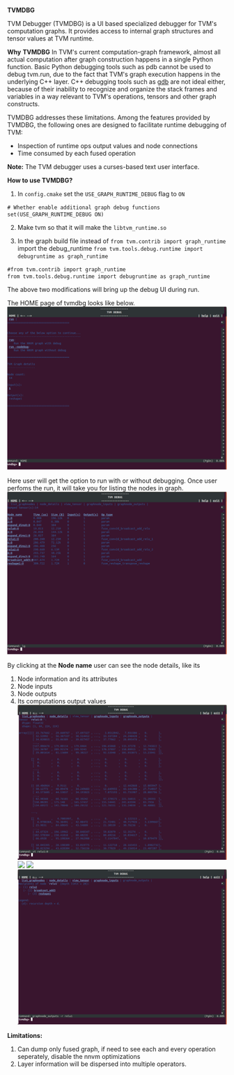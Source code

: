 **TVMDBG**

TVM Debugger (TVMDBG) is a UI based specialized debugger for TVM's computation graphs. It provides access to internal graph structures and tensor values at TVM runtime.

**Why**  **TVMDBG**
In TVM&#39;s current computation-graph framework, almost all actual computation after graph construction happens in a single Python function. Basic Python debugging tools such as pdb cannot be used to debug tvm.run, due to the fact that TVM&#39;s graph execution happens in the underlying C++ layer. C++ debugging tools such as [gdb](https://www.gnu.org/software/gdb/) are not ideal either, because of their inability to recognize and organize the stack frames and variables in a way relevant to TVM&#39;s operations, tensors and other graph constructs.

TVMDBG addresses these limitations. Among the features provided by TVMDBG, the following ones are designed to facilitate runtime debugging of TVM:
- Inspection of runtime ops output values and node connections
- Time consumed by each fused operation

**Note:** The TVM debugger uses a curses-based text user interface.

**How to use TVMDBG?**
1. In `config.cmake` set the `USE_GRAPH_RUNTIME_DEBUG` flag to `ON`
```
# Whether enable additional graph debug functions
set(USE_GRAPH_RUNTIME_DEBUG ON)
```
2. Make tvm so that it will make the `libtvm_runtime.so`

3. In the graph build file instead of `from tvm.contrib import graph_runtime` import the debug_runtime `from tvm.tools.debug.runtime import debugruntime as graph_runtime`
```
#from tvm.contrib import graph_runtime
from tvm.tools.debug.runtime import debugruntime as graph_runtime
```

The above two modifications will bring up the debug UI during run.

The HOME page of tvmdbg looks like below.
 ![](https://raw.githubusercontent.com/siju-samuel/tvmdbg/master/docs/dev/_images/tvm_dbg1.png)
 
Here user will get the option to run with or without debugging.
Once user perfoms the run, it will take you for listing the nodes in graph.
 ![](https://raw.githubusercontent.com/siju-samuel/tvmdbg/master/docs/dev/_images/tvm_dbg2.png)
 
By clicking at the **Node name** user can see the node details, like its 
1. Node information and its attributes
2. Node inputs
3. Node outputs
4. Its computations output values
 ![](https://raw.githubusercontent.com/siju-samuel/tvmdbg/master/docs/dev/_images/tvm_dbg3.png)
 ![](https://raw.githubusercontent.com/siju-samuel/tvmdbg/docs/dev/_images/tvm_dbg4.png)
 ![](https://raw.githubusercontent.com/siju-samuel/tvmdbg/docs/dev/_images/tvm_dbg5.png)
 ![](https://raw.githubusercontent.com/siju-samuel/tvmdbg/master/docs/dev/_images/tvm_dbg6.png)


**Limitations:**
1. Can dump only fused graph, if need to see each and every operation seperately, disable the nnvm optimizations
2. Layer information will be dispersed into multiple operators.
